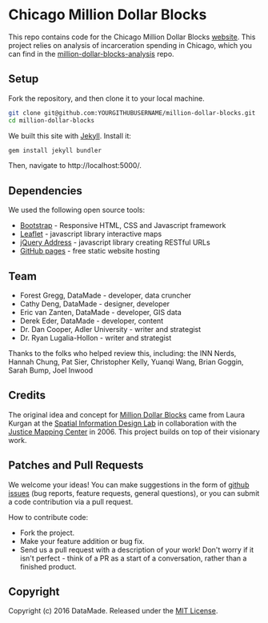 # Chicago Million Dollar Blocks

This repo contains code for the Chicago Million Dollar Blocks [website](https://chicagosmilliondollarblocks.com/). This project relies on analysis of incarceration spending in Chicago, which you can find in the [million-dollar-blocks-analysis](https://github.com/datamade/million-dollar-blocks-analysis) repo.

## Setup
Fork the repository, and then clone it to your local machine.

``` bash
git clone git@github.com:YOURGITHUBUSERNAME/million-dollar-blocks.git
cd million-dollar-blocks
```

We built this site with [Jekyll](https://jekyllrb.com/). Install it:

```bash
gem install jekyll bundler
```

Then, navigate to http://localhost:5000/.

## Dependencies
We used the following open source tools:

* [Bootstrap](https://getbootstrap.com/) - Responsive HTML, CSS and Javascript framework
* [Leaflet](https://leafletjs.com/) - javascript library interactive maps
* [jQuery Address](https://github.com/asual/jquery-address) - javascript library creating RESTful URLs
* [GitHub pages](https://pages.github.com/) - free static website hosting

## Team

* Forest Gregg, DataMade - developer, data cruncher
* Cathy Deng, DataMade - designer, developer
* Eric van Zanten, DataMade - developer, GIS data
* Derek Eder, DataMade - developer, content
* Dr. Dan Cooper, Adler University - writer and strategist
* Dr. Ryan Lugalia-Hollon - writer and strategist

Thanks to the folks who helped review this, including: the INN Nerds, Hannah Chung, Pat Sier, Christopher Kelly, Yuanqi Wang, Brian Goggin, Sarah Bump, Joel Inwood

## Credits

The original idea and concept for [Million Dollar Blocks](https://www.spatialinformationdesignlab.org/projects.php%3Fid%3D16) came from Laura Kurgan at the [Spatial Information Design Lab](https://www.spatialinformationdesignlab.org/) in collaboration with the [Justice Mapping Center](https://www.justicemapping.org/) in 2006. This project builds on top of their visionary work.

## Patches and Pull Requests

We welcome your ideas! You can make suggestions in the form of [github issues](https://github.com/datamade/million-dollar-blocks/issues) (bug reports, feature requests, general questions), or you can submit a code contribution via a pull request.

How to contribute code:

- Fork the project.
- Make your feature addition or bug fix.
- Send us a pull request with a description of your work! Don't worry if it isn't perfect - think of a PR as a start of a conversation, rather than a finished product.

## Copyright

Copyright (c) 2016 DataMade. Released under the [MIT License](https://github.com/datamade/million-dollar-blocks/blob/master/LICENSE).

